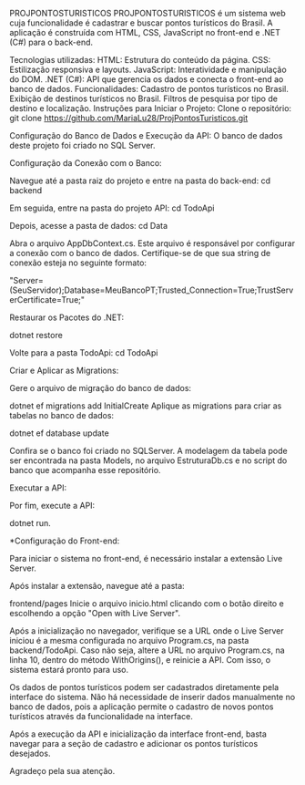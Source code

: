 <!-- PROJPONTOSTURISTICOS é um sistema web cuja funcionalidade é cadastrar e buscar pontos turisticos do país
A aplicação é construída com HTML, CSS, JavaScript no front-end e .NET (C#) para o back-end.

*Tecnologias utilizadas:

HTML: Estrutura do conteúdo da página.
 CSS: Estilização responsiva e layouts.
 JavaScript: Interatividade e manipulação do DOM.
 .NET (C#): API que gerencia os dados e conecta o front-end ao banco de dados.

*Funcionalidades
 Cadastro de pontos turisticos no país.
 Exibição de destinos turísticos no Brasil.
 Filtros de pesquisa por tipo de destino e localização.

 Para iniciar, clone o repositório :
 git clone https://github.com/MariaLu28/ProjPontosTuristicos.git

Configuração do Banco de Dados e Execução da API:

O banco de dados desse projeto foi criado no SQLServer. 

Para conexão com o banco, navegue até a pasta raiz do projeto e entre na pasta do back-end:
cd backend

-Depois na pasta TodoApi:
cd TodoApi

-Data: 
cd Data

Abra o arquivo AppDbContext.cs.
Este arquivo é responsavel por configurar a conexão com o banco de dados. Certifique-se de que sua conexão siga o seguinte padrão:
"Server=(Seu servidor);Database=MeuBancoPT;Trusted_Connection=True;TrustServerCertificate=True;".

Após configurar a conexão com o banco, navegue para a pasta TodoApi:
cd TodoApi

-Restaure os pacotes do .NET:
dotnet restore

-Gere o arquivo de imigração do bancp de dados com o seguinte comando:
dotnet ef migrations add InitialCreate

Aplique as migrations para criar as tabelas no banco de dados:
dotnet ef database update

-Execute a API:
dotnet run

Configuração Front-end:

 -Para iniciar o sistema é necessario instalar a extensão Live Server.

 -Após a instalação da extensão, navegue até a pasta:

 -frontend
 --pages
 
 -E inicie o arquivo "inicio.html" clicando com o botão direito do mouse e escolhendo a opção "Open with Live Server".

 -Após a inicialização no navegador, certifique-se de que a URL onde o Liver Server iniciou é a mesma declarada no arquivo Program.cs,
 na pasta backend (cd backend), TodoApi (cd TodoApi).
 Caso não seja, declare a URL inciada pelo live Server na linha 10 dentro do parentese do policy.WithOrigins, e inicie a api novamente.

  -->

PROJPONTOSTURISTICOS
PROJPONTOSTURISTICOS é um sistema web cuja funcionalidade é cadastrar e buscar pontos turísticos do Brasil. A aplicação é construída com HTML, CSS, JavaScript no front-end e .NET (C#) para o back-end.

Tecnologias utilizadas:
HTML: Estrutura do conteúdo da página.
CSS: Estilização responsiva e layouts.
JavaScript: Interatividade e manipulação do DOM.
.NET (C#): API que gerencia os dados e conecta o front-end ao banco de dados.
Funcionalidades:
Cadastro de pontos turísticos no Brasil.
Exibição de destinos turísticos no Brasil.
Filtros de pesquisa por tipo de destino e localização.
Instruções para Iniciar o Projeto:
Clone o repositório:
git clone https://github.com/MariaLu28/ProjPontosTuristicos.git

Configuração do Banco de Dados e Execução da API:
O banco de dados deste projeto foi criado no SQL Server.

Configuração da Conexão com o Banco:

Navegue até a pasta raiz do projeto e entre na pasta do back-end:
cd backend

Em seguida, entre na pasta do projeto API:
cd TodoApi

Depois, acesse a pasta de dados:
cd Data

Abra o arquivo AppDbContext.cs. Este arquivo é responsável por configurar a conexão com o banco de dados. Certifique-se de que sua string de conexão esteja no seguinte formato:

"Server=(SeuServidor);Database=MeuBancoPT;Trusted_Connection=True;TrustServerCertificate=True;"

Restaurar os Pacotes do .NET:

dotnet restore

Volte para a pasta TodoApi:
cd TodoApi

Criar e Aplicar as Migrations:

Gere o arquivo de migração do banco de dados:

dotnet ef migrations add InitialCreate
Aplique as migrations para criar as tabelas no banco de dados:

dotnet ef database update

Confira se o banco foi criado no SQLServer.
A modelagem da tabela pode ser encontrada na pasta Models, no arquivo EstruturaDb.cs e no script do banco que acompanha esse repositório.

Executar a API:

Por fim, execute a API:

dotnet run.

*Configuração do Front-end:

Para iniciar o sistema no front-end, é necessário instalar a extensão Live Server.

Após instalar a extensão, navegue até a pasta:

frontend/pages
Inicie o arquivo inicio.html clicando com o botão direito e escolhendo a opção "Open with Live Server".

Após a inicialização no navegador, verifique se a URL onde o Live Server iniciou é a mesma configurada no arquivo Program.cs, na pasta backend/TodoApi.
Caso não seja, altere a URL no arquivo Program.cs, na linha 10, dentro do método WithOrigins(), e reinicie a API.
Com isso, o sistema estará pronto para uso.

Os dados de pontos turísticos podem ser cadastrados diretamente pela interface do sistema. Não há necessidade de inserir dados manualmente no banco de dados, pois a aplicação permite o cadastro de novos pontos turísticos através da funcionalidade na interface.

Após a execução da API e inicialização da interface front-end, basta navegar para a seção de cadastro e adicionar os pontos turísticos desejados.

Agradeço pela sua atenção.
